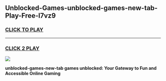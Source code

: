 
## Unblocked-Games-unblocked-games-new-tab-Play-Free-l7vz9
<h3>
<a href="https://premium76.site?title=unblocked-games-new-tab&ref=10A">CLICK TO PLAY</a></h3>
<hr>

<h3>
<a href="https://premium76.site?title=unblocked-games-new-tab&ref=10A">CLICK 2 PLAY</a>
  
</h3>

<a href="https://premium76.site?title=unblocked-games-new-tab&ref=10A"><img src="https://clearcache.store/games.png"></a>


**unblocked-games-new-tab games unblocked: Your Gateway to Fun and Accessible Online Gaming**
